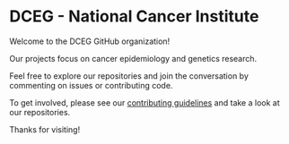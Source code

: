 # DCEG - National Cancer Institute

Welcome to the DCEG GitHub organization! 

Our projects focus on cancer epidemiology and genetics research. 

Feel free to explore our repositories and join the conversation by commenting on issues or contributing code. 

To get involved, please see our [contributing guidelines](https://github.com/NCI-DCEG/Best-Practices/blob/main/contributing-guidelines.md) and take a look at our repositories.

Thanks for visiting!
